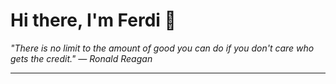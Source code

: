 <h1>Hi there, I'm Ferdi 👋</h1>

<p><em>
  "There is no limit to the amount of good you can do if you don't care who gets the credit." — Ronald Reagan
</em></p>

---
